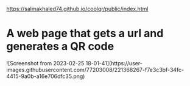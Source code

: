 https://salmakhaled74.github.io/coolqr/public/index.html
<br>
<h1> A web page that gets a url and generates a QR code</h1>
![Screenshot from 2023-02-25 18-01-41](https://user-images.githubusercontent.com/77203008/221368267-f7e3c3bf-34fc-4415-9a0b-a16e706dfc35.png)

